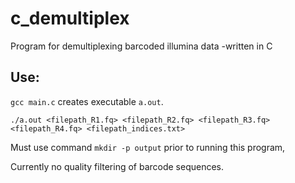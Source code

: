 # c_demultiplex
Program for demultiplexing barcoded illumina data -written in C

## Use: 

`gcc main.c` creates executable `a.out`. 

`./a.out <filepath_R1.fq> <filepath_R2.fq> <filepath_R3.fq> <filepath_R4.fq> <filepath_indices.txt>`

Must use command `mkdir -p output` prior to running this program, 

Currently no quality filtering of barcode sequences.
